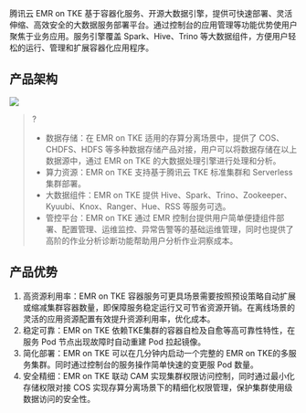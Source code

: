 腾讯云 EMR on TKE 基于容器化服务、开源大数据引擎，提供可快速部署、灵活伸缩、高效安全的大数据服务部署平台。通过控制台的应用管理等功能优势使用户聚焦于业务应用。服务引擎覆盖 Spark、Hive、Trino 等大数据组件，方便用户轻松的运行、管理和扩展容器化应用程序。
## 产品架构
![](https://qcloudimg.tencent-cloud.cn/raw/057c85e879795e2ed749e9412a1ec48f.png)

>? 
>- 数据存储：在 EMR on TKE 适用的存算分离场景中，提供了 COS、CHDFS、HDFS 等多种数据存储产品对接，用户可以将数据存储在以上数据源中，通过 EMR on TKE 的大数据处理引擎进行处理和分析。
>- 算力资源：EMR on TKE 支持基于腾讯云 TKE 标准集群和 Serverless 集群部署。
>- 大数据组件：EMR on TKE 提供 Hive、Spark、Trino、Zookeeper、Kyuubi、Knox、Ranger、Hue、RSS 等服务可选。
>- 管控平台：EMR on TKE 通过 EMR 控制台提供用户简单便捷组件部署、配置管理、运维监控、异常告警等的基础运维管理，同时也提供了高阶的作业分析诊断功能帮助用户分析作业洞察成本。

## 产品优势
1. 高资源利用率：EMR on TKE 容器服务可更具场景需要按照预设策略自动扩展或缩减集群容器数量，即保障服务稳定运行又可节省资源开销。在离线场景的灵活的应用资源配置有效提升资源利用率，优化成本。
2. 稳定可靠：EMR on TKE 依赖TKE集群的容器自检及自愈等高可靠性特性，在服务 Pod 节点出现故障时自动重建 Pod 拉起镜像。
3. 简化部署：EMR on TKE 可以在几分钟内启动一个完整的 EMR on TKE的多服务集群。同时通过控制台的服务操作简单快速的变更服 Pod 数量。
4. 安全精细：EMR on TKE 联动 CAM 实现集群权限访问控制，同时通过最小化存储权限对接 COS 实现存算分离场景下的精细化权限管理，保护集群使用级数据访问的安全性。
